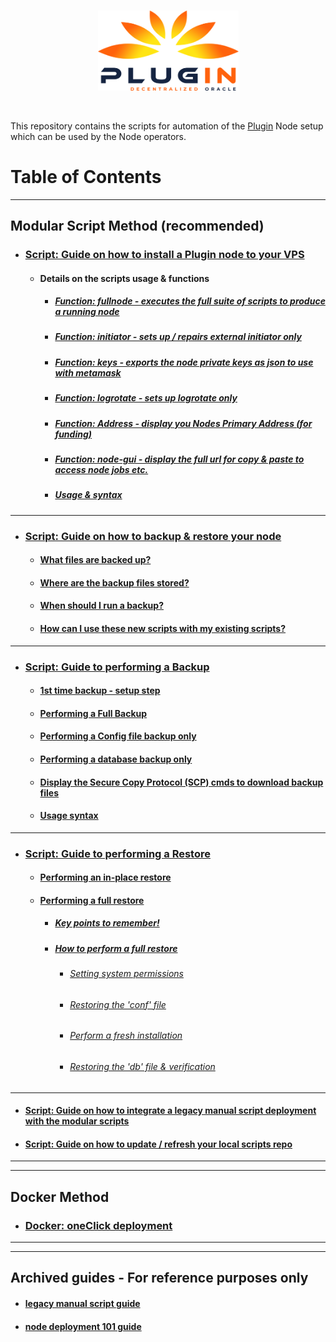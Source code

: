 <br/>
<p align="center">
<a href="https://faucet.goplugin.co" target="_blank">
<img src="https://github.com/GoPlugin/Plugin/blob/main/docs/plugin.png" width="225" alt="Plugin logo">
</a>
</p>
<br/>

This repository contains the scripts for automation of the [Plugin](https://faucet.goplugin.co/) Node setup which can be used by the Node operators.


# Table of Contents
---
## Modular Script Method (recommended)
  - ### [Script: Guide on how to install a Plugin node to your VPS](docs/node_autosetup.md)
    - #### Details on the scripts usage & functions
      - ##### [Function: fullnode - executes the full suite of scripts to produce a running node ](docs/node_scripts_details.md#function-fullnode)
      - ##### [Function: initiator - sets up / repairs external initiator only](docs/node_scripts_details.md#function-initiator)
      - ##### [Function: keys - exports the node private keys as json to use with metamask](docs/node_scripts_details.md#function-keys)
      - ##### [Function: logrotate - sets up logrotate only](docs/node_scripts_details.md#function-logrotate)
      - ##### [Function: Address - display you Nodes Primary Address (for funding)](docs/node_scripts_details.md#function-address)
      - ##### [Function: node-gui - display the full url for copy & paste to access node jobs etc.](docs/node_scripts_details.md#node-gui)
      - ##### [Usage & syntax](docs/node_scripts_details.md#usage)


---
  - ### [Script: Guide on how to backup & restore your node](docs/node_backup_restore.md)

      - #### [What files are backed up?](docs/node_backup_restore.md#what-files-are-backed-up)
      - #### [Where are the backup files stored?](docs/node_backup_restore.md#where-are-my-backup-files-stored)
      - #### [When should I run a backup?](docs/node_backup_restore.md#when-should-i-run-the-backup-script)
      - #### [How can I use these new scripts with my existing scripts?](docs/node_backup_restore.md#how-do-i-integrate-these-new-scripts-to-my-nodes-existing-scripts)
    
---    
  - ### [Script: Guide to performing a Backup](docs/node_backup_restore.md#performing-a-backup)
      - #### [1st time backup - setup step](docs/node_backup_restore.md#1st-time-backup---setup-step) 
      - #### [Performing a Full Backup](docs/node_backup_restore.md#full-backup) 
      - #### [Performing a Config file backup only](docs/node_backup_restore.md#config-backup) 
      - #### [Performing a database backup only](docs/node_backup_restore.md#database-backup) 
      - #### [Display the Secure Copy Protocol (SCP) cmds to download backup files](docs/node_backup_restore.md#secure-copy-scp-backups-file-off-your-node) 
      - #### [Usage syntax](docs/node_backup_restore.md#usage-syntax) 

---
  - ### [Script: Guide to performing a Restore](docs/node_backup_restore.md#performing-a-restore)

      - #### [Performing an in-place restore](docs/node_backup_restore.md#the-in-place-restore)
      - #### [Performing a full restore](docs/node_backup_restore.md#full-restore)
        - ##### [Key points to remember!](docs/node_backup_restore.md#key-points-to-remember)
        - ##### [How to perform a full restore](docs/node_backup_restore.md#how-to-perform-a-full-restore)
          - ###### [Setting system permissions](docs/node_backup_restore.md#setup-system-permissions)
          - ###### [Restoring the 'conf' file](docs/node_backup_restore.md#restore-the-conf-files)
          - ###### [Perform a fresh installation](docs/node_backup_restore.md#perform-a-fresh-node-deployment-install)
          - ###### [Restoring the 'db' file & verification](docs/node_backup_restore.md#restore-the-database)

---
  - #### [Script: Guide on how to integrate a legacy manual script deployment with the modular scripts](docs/manual-script_integrate_bkup.md)
  - #### [Script: Guide on how to update / refresh your local scripts repo](docs/node_scripts_details.md#refreshing-your-local-repo)

---
---
## Docker Method
  - ### [Docker: oneClick deployment](oneClickDeploy/README.md)


---
---
## Archived guides - For reference purposes only
   - #### [legacy manual script guide](docs/manual-script-deployment.md)
   - #### [node deployment 101 guide](docs/node_setup_101.md)
